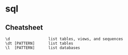 # sql

## Cheatsheet

```
\d                 list tables, views, and sequences
\dt [PATTERN]      list tables
\l  [PATTERN]      list databases
```
